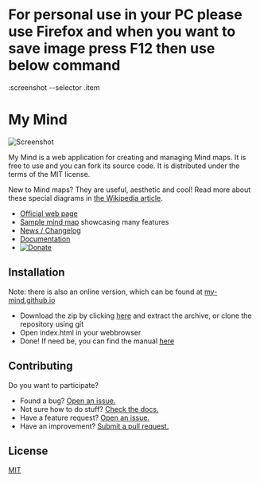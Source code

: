 # For personal use in your PC please use Firefox and when you want to save image press F12 then use below command
:screenshot --selector .item



# My Mind

![Screenshot](screenshot.png)

My Mind is a web application for creating and managing Mind maps. It is free to use and you can fork its source code. It is distributed under the terms of the MIT license.

New to Mind maps? They are useful, aesthetic and cool! Read more about these special diagrams in [the Wikipedia article](http://en.wikipedia.org/wiki/Mind_map).

* [Official web page](http://my-mind.github.io/)
* [Sample mind map](http://my-mind.github.io/?map=examples/features.mymind) showcasing many features
* [News / Changelog](https://github.com/ondras/my-mind/wiki/News)
* [Documentation](https://github.com/ondras/my-mind/wiki)
* <a target="_blank" href="https://www.paypal.com/cgi-bin/webscr?cmd=_s-xclick&amp;hosted_button_id=3340079"><img src="https://www.paypal.com/en_GB/i/btn/btn_donate_LG.gif" alt="Donate" title="Donate to support further development" /></a>

## Installation
Note: there is also an online version, which can be found at [my-mind.github.io](http://my-mind.github.io/)

* Download the zip by clicking [here](archive/master.zip) and extract the archive, or clone the repository using git
* Open index.html in your webbrowser
* Done! If need be, you can find the manual [here](https://github.com/ondras/my-mind/wiki)

## Contributing

Do you want to participate?

* Found a bug? [Open an issue.](https://github.com/ondras/my-mind/issues)
* Not sure how to do stuff? [Check the docs.](https://github.com/ondras/my-mind/wiki)
* Have a feature request? [Open an issue.](https://github.com/ondras/my-mind/issues)
* Have an improvement? [Submit a pull request.](https://github.com/ondras/my-mind/pulls)

## License
[MIT](LICENSE.txt)
